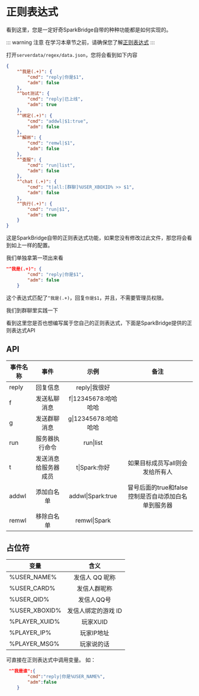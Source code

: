 # 正则表达式

看到这里，您是一定好奇SparkBridge自带的种种功能都是如何实现的。

::: warning 注意
在学习本章节之前，请确保您了解[正则表达式](https://www.runoob.com/regexp/regexp-syntax.html)
:::

打开`serverdata/regex/data.json`，您将会看到如下内容

``` json
{
    "^我是(.+)": {
        "cmd": "reply|你是$1",
        "adm": false
    },
    "^bot测试": {
        "cmd": "reply|已上线",
        "adm": true
    },
    "^绑定(.+)": {
        "cmd": "addwl|$1:true",
        "adm": false
    },
    "^解绑": {
        "cmd": "remwl|$1",
        "adm": false
    },
    "^查服": {
        "cmd": "run|list",
        "adm": false
    },
    "^chat (.+)": {
        "cmd": "t|all:[群聊]%USER_XBOXID% >> $1",
        "adm": false
    },
    "^执行(.+)": {
        "cmd": "run|$1",
        "adm": true
    }
}
```

这是SparkBridge自带的正则表达式功能，如果您没有修改过此文件，那您将会看到如上一样的配置。

我们单独拿第一项出来看

``` json
"^我是(.+)": {
        "cmd": "reply|你是$1",
        "adm": false
    }
```

这个表达式匹配了`^我是(.+)`，回复`你是$1`，并且，不需要管理员权限。

我们到群聊里实践一下

<ClientOnly>
  <ChatBubble :messages="[
    { userClass: 'user-2', text: '我是逆蝶' },
    { userClass: 'user-1', text: '你是逆蝶' }
  ]" />
</ClientOnly> 


看到这里您是否也想编写属于您自己的正则表达式，下面是SparkBridge提供的正则表达式API

## API

| 事件名称       |      事件     |  示例     |  备注 |  
| ------------- | :-----------: |  :-----------: | :-----------: | 
| reply     | 回复信息 | reply\|我很好 |
|f      |  发送私聊消息    |f\|12345678:哈哈哈哈 | 
| g|  发送群聊消息   | g\|12345678:哈哈哈哈|
| run|  服务器执行命令   | run\|list |
| t|  发送消息给服务器成员  | t\|Spark:你好|如果目标成员写all则会发给所有人|
| addwl|  添加白名单 | addwl\|Spark:true|冒号后面的true和false控制是否自动添加白名单到服务器|
|remwl|移除白名单|remwl\|Spark|

## 占位符

|变量	|含义|
| ------------- | :-----------: | 
|%USER_NAME%	|发信人 QQ 昵称|
|%USER_CARD%	|发信人群昵称|
|%USER_QID%| 发信人QQ号|
|%USER_XBOXID%	|发信人绑定的游戏 ID|
|%PLAYER_XUID%|玩家XUID|
|%PLAYER_IP%|玩家IP地址|
|%PLAYER_MSG%|玩家说的话|


可直接在正则表达式中调用变量。 如：

``` json
 "^我是谁":{
        "cmd":"reply|你是%USER_NAME%",
        "adm":false
    }
```

<ClientOnly>
  <ChatBubble :messages="[
    { userClass: 'user-2', text: '我是谁' },
    { userClass: 'user-1', text: '你是Spark酱' }
  ]" />
</ClientOnly> 

<script setup>
import ChatBubble from '../.vitepress/components/ChatBubble.vue';
</script>

